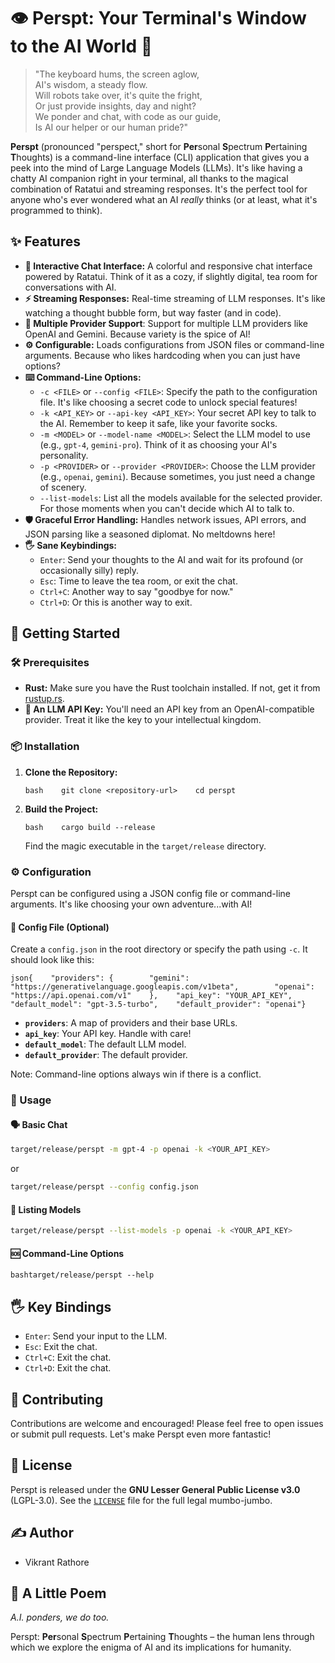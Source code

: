 # 👁️ Perspt: Your Terminal's Window to the AI World 🤖

> "The keyboard hums, the screen aglow,\
>  AI's wisdom, a steady flow.\
>  Will robots take over, it's quite the fright,\
>  Or just provide insights, day and night?\
>  We ponder and chat, with code as our guide,\
>  Is AI our helper or our human pride?"

**Perspt** (pronounced "perspect," short for **Per**sonal **S**pectrum **P**ertaining **T**houghts) is a command-line interface (CLI) application that gives you a peek into the mind of Large Language Models (LLMs). It's like having a chatty AI companion right in your terminal, all thanks to the magical combination of Ratatui and streaming responses. It's the perfect tool for anyone who's ever wondered what an AI *really* thinks (or at least, what it's programmed to think).

## ✨ Features

-   **🎨 Interactive Chat Interface:** A colorful and responsive chat interface powered by Ratatui. Think of it as a cozy, if slightly digital, tea room for conversations with AI.
-   **⚡ Streaming Responses:** Real-time streaming of LLM responses. It's like watching a thought bubble form, but way faster (and in code).
-   **🔀 Multiple Provider Support**: Support for multiple LLM providers like OpenAI and Gemini. Because variety is the spice of AI!
-   **⚙️ Configurable:** Loads configurations from JSON files or command-line arguments. Because who likes hardcoding when you can just have options?
-   **⌨️ Command-Line Options:**
    -   `-c <FILE>` or `--config <FILE>`: Specify the path to the configuration file. It's like choosing a secret code to unlock special features!
    -   `-k <API_KEY>` or `--api-key <API_KEY>`: Your secret API key to talk to the AI. Remember to keep it safe, like your favorite socks.
    -   `-m <MODEL>` or `--model-name <MODEL>`: Select the LLM model to use (e.g., `gpt-4`, `gemini-pro`). Think of it as choosing your AI's personality.
    -   `-p <PROVIDER>` or `--provider <PROVIDER>`: Choose the LLM provider (e.g., `openai`, `gemini`). Because sometimes, you just need a change of scenery.
    -   `--list-models`: List all the models available for the selected provider. For those moments when you can't decide which AI to talk to.
-   **🛡️ Graceful Error Handling:** Handles network issues, API errors, and JSON parsing like a seasoned diplomat. No meltdowns here!
-   **🖐️ Sane Keybindings:**
    -   `Enter`: Send your thoughts to the AI and wait for its profound (or occasionally silly) reply.
    -   `Esc`: Time to leave the tea room, or exit the chat.
    -   `Ctrl+C`: Another way to say "goodbye for now."
    -   `Ctrl+D`: Or this is another way to exit.

## 🚀 Getting Started

### 🛠️ Prerequisites

-   **Rust:** Make sure you have the Rust toolchain installed. If not, get it from [rustup.rs](https://rustup.rs/).
-   **🔑 An LLM API Key:** You'll need an API key from an OpenAI-compatible provider. Treat it like the key to your intellectual kingdom.

### 📦 Installation

1.  **Clone the Repository:**

    ```bash    git clone <repository-url>    cd perspt    ```

2.  **Build the Project:**

    ```bash    cargo build --release    ```

    Find the magic executable in the `target/release` directory.

### ⚙️ Configuration

Perspt can be configured using a JSON config file or command-line arguments. It's like choosing your own adventure...with AI!

#### 📝 Config File (Optional)

Create a `config.json` in the root directory or specify the path using `-c`. It should look like this:

```json{    "providers": {        "gemini": "https://generativelanguage.googleapis.com/v1beta",        "openai": "https://api.openai.com/v1"    },    "api_key": "YOUR_API_KEY",    "default_model": "gpt-3.5-turbo",    "default_provider": "openai"}```

-   **`providers`**: A map of providers and their base URLs.
-   **`api_key`**: Your API key. Handle with care!
-   **`default_model`**: The default LLM model.
-   **`default_provider`**: The default provider.

Note: Command-line options always win if there is a conflict.

### 🏃 Usage

#### 🗣️ Basic Chat

```bash
target/release/perspt -m gpt-4 -p openai -k <YOUR_API_KEY>
```
or
```bash
target/release/perspt --config config.json
```

#### 📜 Listing Models

```bash
target/release/perspt --list-models -p openai -k <YOUR_API_KEY>
```

#### 🆘 Command-Line Options

```bashtarget/release/perspt --help```

## 🖐️ Key Bindings

-   `Enter`: Send your input to the LLM.
-   `Esc`: Exit the chat.
-   `Ctrl+C`: Exit the chat.
-   `Ctrl+D`: Exit the chat.

## 🤝 Contributing

Contributions are welcome and encouraged! Please feel free to open issues or submit pull requests. Let's make Perspt even more fantastic!

## 📜 License

Perspt is released under the **GNU Lesser General Public License v3.0** (LGPL-3.0). See the [`LICENSE`](LICENSE) file for the full legal mumbo-jumbo.

## ✍️ Author

-   Vikrant Rathore

## 🤔 A Little Poem

*A.I. ponders, we do too.*

Perspt: **Per**sonal **S**pectrum **P**ertaining **T**houghts – the human lens through which we explore the enigma of AI and its implications for humanity.
